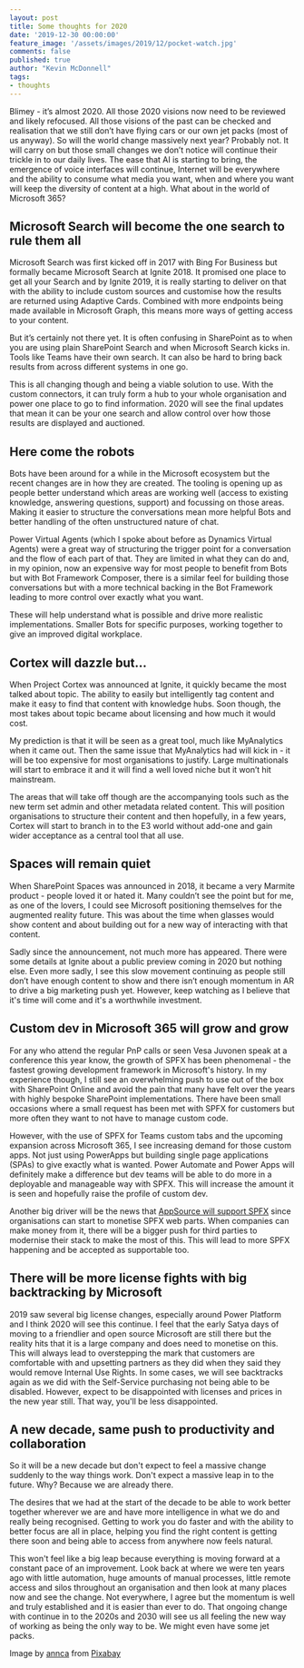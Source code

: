 ```yaml
---
layout: post
title: Some thoughts for 2020 
date: '2019-12-30 00:00:00'
feature_image: '/assets/images/2019/12/pocket-watch.jpg'
comments: false
published: true
author: "Kevin McDonnell"
tags:
- thoughts
---
```


Blimey - it’s almost 2020. All those 2020 visions now need to be reviewed and likely refocused. All those visions of the past can be checked and realisation that we still don’t have flying cars or our own jet packs (most of us anyway). So will the world change massively next year? Probably not. It will carry on but those small changes we don’t notice will continue their trickle in to our daily lives. The ease that AI is starting to bring, the emergence of voice interfaces will continue, Internet will be everywhere and the ability to consume what media you want, when and where you want will keep the diversity of content at a high. What about in the world of Microsoft 365? 

## Microsoft Search will become the one search to rule them all 

Microsoft Search was first kicked off in 2017 with Bing For Business but formally became Microsoft Search at Ignite 2018. It promised one place to get all your Search and by Ignite 2019, it is really starting to deliver on that with the ability to include custom sources and customise how the results are returned using Adaptive Cards. Combined with more endpoints being made available in Microsoft Graph, this means more ways of getting access to your content. 

But it’s certainly not there yet. It is often confusing in SharePoint as to when you are using plain SharePoint Search and when Microsoft Search kicks in. Tools like Teams have their own search. It can also be hard to bring back results from across different systems in one go. 

This is all changing though and being a viable solution to use. With the custom connectors, it can truly form a hub to your whole organisation and power one place to go to find information. 2020 will see the final updates that mean it can be your one search and allow control over how those results are displayed and auctioned. 

## Here come the robots 

Bots have been around for a while in the Microsoft ecosystem but the recent changes are in how they are created. The tooling is opening up as people better understand which areas are working well (access to existing knowledge, answering questions, support) and focussing on those areas. Making it easier to structure the conversations mean more helpful Bots and better handling of the often unstructured nature of chat.  

Power Virtual Agents (which I spoke about before as Dynamics Virtual Agents) were a great way of structuring the trigger point for a conversation and the flow of each part of that. They are limited in what they can do and, in my opinion, now an expensive way for most people to benefit from Bots but with Bot Framework Composer, there is a similar feel for building those conversations but with a more technical backing in the Bot Framework leading to more control over exactly what you want. 

These will help understand what is possible and drive more realistic implementations. Smaller Bots for specific purposes, working together to give an improved digital workplace. 

## Cortex will dazzle but… 

When Project Cortex was announced at Ignite, it quickly became the most talked about topic. The ability to easily but intelligently tag content and make it easy to find that content with knowledge hubs. Soon though, the most takes about topic became about licensing and how much it would cost. 

My prediction is that it will be seen as a great tool, much like MyAnalytics when it came out. Then the same issue that MyAnalytics had will kick in - it will be too expensive for most organisations to justify. Large multinationals will start to embrace it and it will find a well loved niche but it won’t hit mainstream.  

The areas that will take off though are the accompanying tools such as the new term set admin and other metadata related content. This will position organisations to structure their content and then hopefully, in a few years, Cortex will start to branch in to the E3 world without add-one and gain wider acceptance as a central tool that all use. 

## Spaces will remain quiet 

When SharePoint Spaces was announced in 2018, it became a very Marmite product - people loved it or hated it. Many couldn’t see the point but for me, as one of the lovers, I could see Microsoft positioning themselves for the augmented reality future. This was about the time when glasses would show content and about building out for a new way of interacting with that content. 

Sadly since the announcement, not much more has appeared. There were some details at Ignite about a public preview coming in 2020 but nothing else. Even more sadly, I see this slow movement continuing as people still don’t have enough content to show and there isn’t enough momentum in AR to drive a big marketing push yet. However, keep watching as I believe that it's time will come and it's a worthwhile investment.

## Custom dev in Microsoft 365 will grow and grow

For any who attend the regular PnP calls or seen Vesa Juvonen speak at a conference this year know, the growth of SPFX has been phenomenal - the fastest growing development framework in Microsoft's history. In my experience though, I still see an overwhelming push to use out of the box with SharePoint Online and avoid the pain that many have felt over the years with highly bespoke SharePoint implementations. There have been small occasions where a small request has been met with SPFX for customers but more often they want to not have to manage custom code.

However, with the use of SPFX for Teams custom tabs and the upcoming expansion across Microsoft 365, I see increasing demand for those custom apps. Not just using PowerApps but building single page applications (SPAs) to give exactly what is wanted. Power Automate and Power Apps will definitely make a difference but dev teams will be able to do more in a deployable and manageable way with SPFX. This will increase the amount it is seen and hopefully raise the profile of custom dev.

Another big driver will be the news that [AppSource will support SPFX](https://developer.microsoft.com/en-us/office/blogs/sharepoint-framework-community-call-recording-5th-of-december-2019/) since organisations can start to monetise SPFX web parts. When companies can make money from it, there will be a bigger push for third parties to modernise their stack to make the most of this. This will lead to more SPFX happening and be accepted as supportable too.
 
## There will be more license fights with big backtracking by Microsoft  

2019 saw several big license changes, especially around Power Platform and I think 2020 will see this continue. I feel that the early Satya days of moving to a friendlier and open source Microsoft are still there but the reality hits that it is a large company and does need to monetise on this. This will always lead to overstepping the mark that customers are comfortable with and upsetting partners as they did when they said they would remove Internal Use Rights. In some cases, we will see backtracks again as we did with the Self-Service purchasing not being able to be disabled. However, expect to be disappointed with licenses and prices in the new year still. That way, you'll be less disappointed.

## A new decade, same push to productivity and collaboration

So it will be a new decade but don't expect to feel a massive change suddenly to the way things work. Don't expect a massive leap in to the future. Why? Because we are already there.

The desires that we had at the start of the decade to be able to work better together wherever we are and have more intelligence in what we do and really being recognised. Getting to work you do faster and with the ability to better focus are all in place, helping you find the right content is getting there soon and being able to access from anywhere now feels natural.

This won't feel like a big leap because everything is moving forward at a constant pace of an improvement. Look back at where we were ten years ago with little automation, huge amounts of manual processes, little remote access and silos throughout an organisation and then look at many places now and see the change. Not everywhere, I agree but the momentum is well and truly established and it is easier than ever to do. That ongoing change with continue in to the 2020s and 2030 will see us all feeling the new way of working as being the only way to be. We might even have some jet packs.
 

 Image by [annca](https://pixabay.com/users/annca-1564471/?utm_source=link-attribution&amp;utm_medium=referral&amp;utm_campaign=image&amp;utm_content=1637396) from [Pixabay](https://pixabay.com/?utm_source=link-attribution&amp;utm_medium=referral&amp;utm_campaign=image&amp;utm_content=1637396)
 